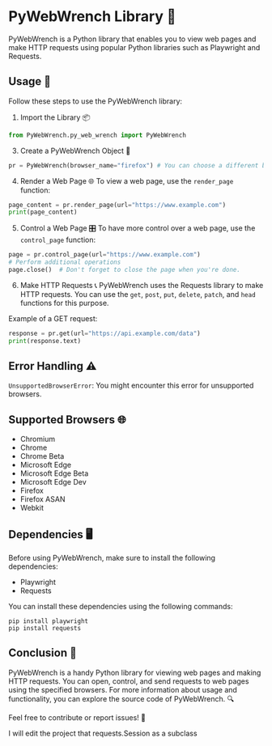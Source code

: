 # PyWebWrench Library 🔧

PyWebWrench is a Python library that enables you to view web pages and make HTTP requests using popular Python libraries such as Playwright and Requests.

## Usage 🚀

Follow these steps to use the PyWebWrench library:
1. Import the Library 📦
```python
from PyWebWrench.py_web_wrench import PyWebWrench
```
3. Create a PyWebWrench Object 👷
```python
pr = PyWebWrench(browser_name="firefox") # You can choose a different browser.
```
4. Render a Web Page 🌐
To view a web page, use the `render_page` function:
```python
page_content = pr.render_page(url="https://www.example.com")
print(page_content)
```
5. Control a Web Page 🎛️
To have more control over a web page, use the `control_page` function:
```python
page = pr.control_page(url="https://www.example.com")
# Perform additional operations
page.close()  # Don't forget to close the page when you're done.
```
6. Make HTTP Requests 📞
PyWebWrench uses the Requests library to make HTTP requests. You can use the `get`, `post`, `put`, `delete`, `patch`, and `head` functions for this purpose.

Example of a GET request:
```python
response = pr.get(url="https://api.example.com/data")
print(response.text)
```

## Error Handling ⚠️

`UnsupportedBrowserError`: You might encounter this error for unsupported browsers.

## Supported Browsers 🌐

-   Chromium
-   Chrome
-   Chrome Beta
-   Microsoft Edge
-   Microsoft Edge Beta
-   Microsoft Edge Dev
-   Firefox
-   Firefox ASAN
-   Webkit

## Dependencies 🖥️

Before using PyWebWrench, make sure to install the following dependencies:

-   Playwright
-   Requests

You can install these dependencies using the following commands:

    pip install playwright
    pip install requests

## Conclusion 🎉

PyWebWrench is a handy Python library for viewing web pages and making HTTP requests. You can open, control, and send requests to web pages using the specified browsers. For more information about usage and functionality, you can explore the source code of PyWebWrench. 🔍

Feel free to contribute or report issues! 🙌

I will edit the project that requests.Session as a subclass
